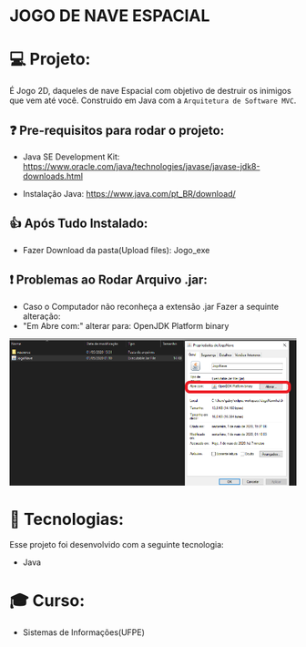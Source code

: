 # JOGO DE NAVE ESPACIAL

# 💻 Projeto:
 É Jogo 2D, daqueles de nave Espacial com objetivo de destruir 
 os inimigos que vem até você. Construido em Java com a `Arquitetura de Software MVC`.


## ❓ Pre-requisitos para rodar o projeto:

- Java SE Development Kit:
 https://www.oracle.com/java/technologies/javase/javase-jdk8-downloads.html
 
 - Instalação Java: 
  https://www.java.com/pt_BR/download/
  
  
  ## 👍 Após Tudo Instalado:
  - Fazer Download da pasta(Upload files): Jogo_exe
  
  ## ❗ Problemas ao Rodar Arquivo .jar:
  - Caso o Computador não reconheça a extensão .jar Fazer a sequinte alteração:
  - "Em Abre com:" alterar para: OpenJDK Platform binary  
  
  ![](https://github.com/LucasGabryellll/JogoNave/blob/master/bin/RodarJogo.png)
  
  
  
  # 🚀 Tecnologias:
  Esse projeto foi desenvolvido com a seguinte tecnologia:
   - Java

 # 🎓 Curso:
  - Sistemas de Informações(UFPE)
